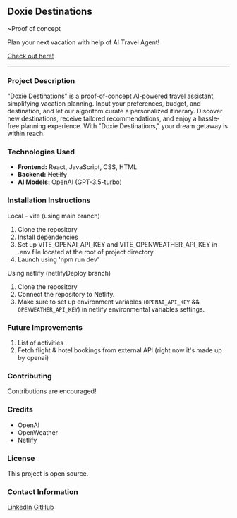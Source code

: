 ## Doxie Destinations

~Proof of concept

Plan your next vacation with help of AI Travel Agent!

[Check out here!]()

---

### Project Description

"Doxie Destinations" is a proof-of-concept AI-powered travel assistant, simplifying vacation planning. Input your preferences, budget, and destination, and let our algorithm curate a personalized itinerary. Discover new destinations, receive tailored recommendations, and enjoy a hassle-free planning experience. With "Doxie Destinations," your dream getaway is within reach.

### Technologies Used

- **Frontend:** React, JavaScript, CSS, HTML
- **Backend:** ~~Netlify~~
- **AI Models:** OpenAI (GPT-3.5-turbo)

### Installation Instructions

Local - vite (using main branch)

1. Clone the repository
2. Install dependencies
3. Set up VITE_OPENAI_API_KEY and VITE_OPENWEATHER_API_KEY in .env file located at the root of project directory
4. Launch using 'npm run dev'

Using netlify (netlifyDeploy branch)

1. Clone the repository
2. Connect the repository to Netlify.
3. Make sure to set up environment variables (`OPENAI_API_KEY` && `OPENWEATHER_API_KEY`) in netlify environmental variables settings.

### Future Improvements

1. List of activities
2. Fetch flight & hotel bookings from external API (right now it's made up by openai)

### Contributing

Contributions are encouraged!

### Credits

- OpenAI
- OpenWeather
- Netlify

### License

This project is open source.

### Contact Information

[LinkedIn](https://www.linkedin.com/in/kamil-kobylarz1/)
[GitHub](https://github.com/Xraxus/)
